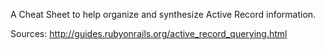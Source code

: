 A Cheat Sheet to help organize and synthesize Active Record information.

Sources:
http://guides.rubyonrails.org/active_record_querying.html
